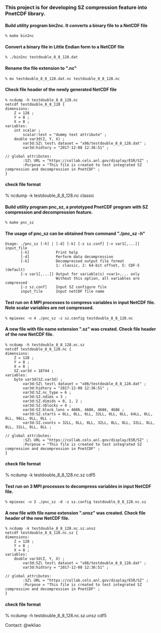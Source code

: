 ### This project is for developing SZ compression feature into PnetCDF library.

#### Build utility program bin2nc. It converts a binary file to a NetCDF file
```
% make bin2nc
```
#### Convert a binary file in Little Endian form to a NetCDF file
```
% ./bin2nc testdouble_8_8_128.dat
```
#### Rename the file extension to ".nc"
```
% mv testdouble_8_8_128.dat.nc testdouble_8_8_128.nc
```
#### Check file header of the newly generated NetCDF file
```
% ncdump -h testdouble_8_8_128.nc
netcdf testdouble_8_8_128 {
dimensions:
	Z = 128 ;
	Y = 8 ;
	X = 8 ;
variables:
	int scalar ;
		scalar:test = "dummy text attribute" ;
	double var3d(Z, Y, X) ;
		var3d:SZ\ test\ dataset = "x86/testdouble_8_8_128.dat" ;
		var3d:hidtory = "2017-12-08 12:36:51" ;

// global attributes:
		:SZ\ URL = "https://collab.cels.anl.gov/display/ESR/SZ" ;
		:Purpose = "This file is created to test integrated SZ compression and decompression in PnetCDF" ;
}
```
#### check file format
% ncdump -k testdouble_8_8_128.nc
classic

#### Build utility program pnc_sz, a prototyped PnetCDF program with SZ compression and decompression feature.
```
% make pnc_sz
```
#### The usage of pnc_sz can be obtained from command "./pnc_sz -h"
```
Usage: ./pnc_sz [-h] | [-d] [-k] [-z sz.conf] [-v var1[,...]] input_file
       [-h]            Print help
       [-d]            Perform data decompression
       [-k]            Decompressed output file format
                       1: classic, 2: 64-bit offset, 5: CDF-5 (default)
       [-v var1[,...]] Output for variable(s) <var1>,... only
                       Without this option, all variables are compressed
       [-z sz.conf]    Input SZ configure file
       input_file      Input netCDF file name
```

#### Test run on 4 MPI processes to compress variables in input NetCDF file. Note scalar variables are not compressed.
```
% mpiexec -n 4 ./pnc_sz -z sz.config testdouble_8_8_128.nc
```
#### A new file with file name extension ".sz" was created.  Check file header of the new NetCDF file.
```
% ncdump -h testdouble_8_8_128.nc.sz
netcdf testdouble_8_8_128.nc {
dimensions:
	Z = 128 ;
	Y = 8 ;
	X = 8 ;
	SZ.var3d = 18744 ;
variables:
	byte var3d(SZ.var3d) ;
		var3d:SZ\ test\ dataset = "x86/testdouble_8_8_128.dat" ;
		var3d:hidtory = "2017-12-08 12:36:51" ;
		var3d:SZ.nc_type = 6 ;
		var3d:SZ.ndims = 3 ;
		var3d:SZ.dimids = 0, 1, 2 ;
		var3d:SZ.nblocks = 4 ;
		var3d:SZ.block_lens = 4686, 4686, 4686, 4686 ;
		var3d:SZ.starts = 0LL, 0LL, 0LL, 32LL, 0LL, 0LL, 64LL, 0LL, 0LL, 96LL, 0LL, 0LL ;
		var3d:SZ.counts = 32LL, 8LL, 8LL, 32LL, 8LL, 8LL, 32LL, 8LL, 8LL, 32LL, 8LL, 8LL ;

// global attributes:
		:SZ\ URL = "https://collab.cels.anl.gov/display/ESR/SZ" ;
		:Purpose = "This file is created to test integrated SZ compression and decompression in PnetCDF" ;
}
```
#### check file format
% ncdump -k testdouble_8_8_128.nc.sz
cdf5

#### Test run on 3 MPI processes to decompress variables in input NetCDF file.
```
% mpiexec -n 3 ./pnc_sz -d -z sz.config testdouble_8_8_128.nc.sz
```
#### A new file with file name extension ".unsz" was created.  Check file header of the new NetCDF file.
```
% ncdump -k testdouble_8_8_128.nc.sz.unsz
netcdf testdouble_8_8_128.nc.sz {
dimensions:
	Z = 128 ;
	Y = 8 ;
	X = 8 ;
variables:
	double var3d(Z, Y, X) ;
		var3d:SZ\ test\ dataset = "x86/testdouble_8_8_128.dat" ;
		var3d:hidtory = "2017-12-08 12:36:51" ;

// global attributes:
		:SZ\ URL = "https://collab.cels.anl.gov/display/ESR/SZ" ;
		:Purpose = "This file is created to test integrated SZ compression and decompression in PnetCDF" ;
}
```
#### check file format
% ncdump -h testdouble_8_8_128.nc.sz.unsz
cdf5

Contact: @wkliao
